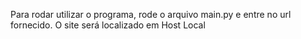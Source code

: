 Para rodar utilizar o programa, rode o arquivo main.py e entre no url fornecido.
O site será localizado em Host Local

